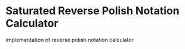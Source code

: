 # Saturated Reverse Polish Notation Calculator

Implementation of reverse polish notation calculator

